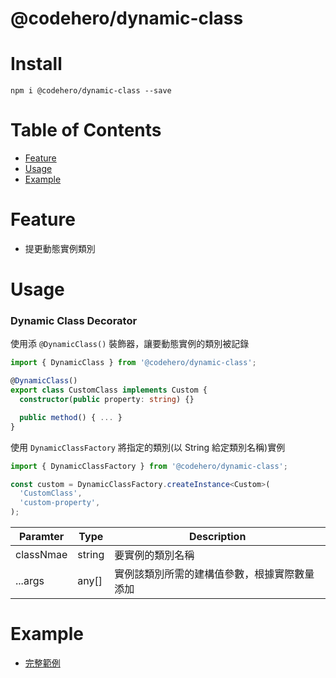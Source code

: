 # @codehero/dynamic-class

# Install

```
npm i @codehero/dynamic-class --save
```

# Table of Contents

- [Feature](#feature)
- [Usage](#usage)
- [Example](#example)

# Feature

- 提更動態實例類別

# Usage

### Dynamic Class Decorator

使用添 `@DynamicClass()` 裝飾器，讓要動態實例的類別被記錄

```typescript
import { DynamicClass } from '@codehero/dynamic-class';

@DynamicClass()
export class CustomClass implements Custom {
  constructor(public property: string) {}

  public method() { ... }
}
```

使用 `DynamicClassFactory` 將指定的類別(以 String 給定類別名稱)實例

```typescript
import { DynamicClassFactory } from '@codehero/dynamic-class';

const custom = DynamicClassFactory.createInstance<Custom>(
  'CustomClass',
  'custom-property',
);
```

| Paramter  | Type   | Description                                  |
| --------- | ------ | -------------------------------------------- |
| classNmae | string | 要實例的類別名稱                             |
| ...args   | any[]  | 實例該類別所需的建構值參數，根據實際數量添加 |

# Example

- [完整範例](https://github.com/codeherozone/dynamic-class/blob/master/examples/index.ts)
